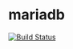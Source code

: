 # mariadb

[![Build Status](https://cloud.drone.io/api/badges/rolehippie/mariadb/status.svg)](https://cloud.drone.io/rolehippie/mariadb)
